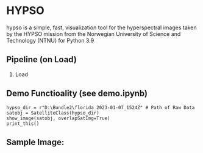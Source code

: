 # HYPSO
hypso is a simple, fast, visualization tool for the hyperspectral
images taken by the HYPSO mission from the Norwegian University of Science and
Technology (NTNU) for Python 3.9

## Pipeline (on Load)
1. Load

## Demo Functioality (see demo.ipynb)
```
hypso_dir = r"D:\Bundle2\florida_2023-01-07_1524Z" # Path of Raw Data
satobj = SatelliteClass(hypso_dir)
show_image(satobj, overlapSatImg=True)
print_this()
```

## Sample Image:

